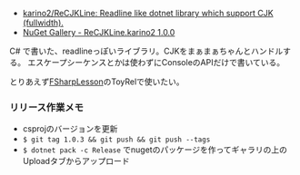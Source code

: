 - [karino2/ReCJKLine: Readline like dotnet library which support CJK (fullwidth).](https://github.com/karino2/ReCJKLine)
- [NuGet Gallery - ReCJKLine.karino2 1.0.0](https://www.nuget.org/packages/ReCJKLine.karino2/)

C# で書いた、readlineっぽいライブラリ。CJKをまぁまぁちゃんとハンドルする。
エスケープシーケンスとかは使わずにConsoleのAPIだけで書いている。

とりあえず[FSharpLesson](FSharpLesson.md)のToyRelで使いたい。

### リリース作業メモ

- csprojのバージョンを更新
- `$ git tag 1.0.3 && git push && git push --tags`
- `$ dotnet pack -c Release` でnugetのパッケージを作ってギャラリの上のUploadタブからアップロード